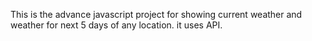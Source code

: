 This is the advance javascript project for showing current weather and weather for next 5 days of any location.
it uses API.